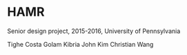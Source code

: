 # HAMR
Senior design project, 2015-2016, University of Pennsylvania

Tighe Costa
Golam Kibria
John Kim
Christian Wang
